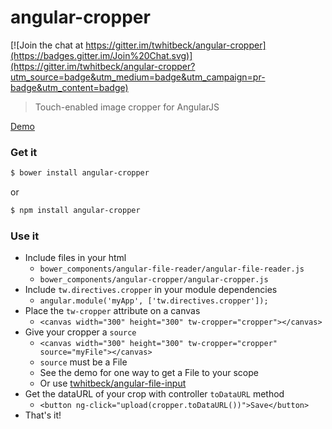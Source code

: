 angular-cropper
===============

[![Join the chat at https://gitter.im/twhitbeck/angular-cropper](https://badges.gitter.im/Join%20Chat.svg)](https://gitter.im/twhitbeck/angular-cropper?utm_source=badge&utm_medium=badge&utm_campaign=pr-badge&utm_content=badge)

> Touch-enabled image cropper for AngularJS

[Demo](http://plnkr.co/edit/s96ZCYmP5ELtqdIMieKC?p=preview)

### Get it
```sh
$ bower install angular-cropper
```

or

```sh
$ npm install angular-cropper
```

### Use it
* Include files in your html
  * `bower_components/angular-file-reader/angular-file-reader.js`
  * `bower_components/angular-cropper/angular-cropper.js`
* Include `tw.directives.cropper` in your module dependencies
  * `angular.module('myApp', ['tw.directives.cropper']);`
* Place the `tw-cropper` attribute on a canvas
  * `<canvas width="300" height="300" tw-cropper="cropper"></canvas>`
* Give your cropper a `source`
  * `<canvas width="300" height="300" tw-cropper="cropper" source="myFile"></canvas>`
  * `source` must be a File
  * See the demo for one way to get a File to your scope
  * Or use [twhitbeck/angular-file-input](https://github.com/twhitbeck/angular-file-input)
* Get the dataURL of your crop with controller `toDataURL` method
  * `<button ng-click="upload(cropper.toDataURL())">Save</button>`
* That's it!
